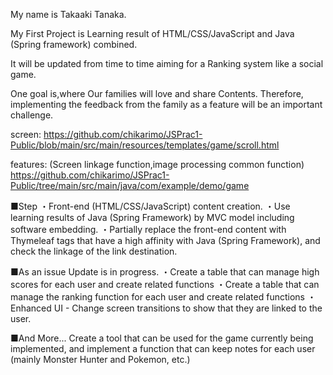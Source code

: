 My name is Takaaki Tanaka.

My First Project is Learning result of HTML/CSS/JavaScript and Java (Spring framework) combined.

It will be updated from time to time aiming for a Ranking system like a social game.

One goal is,where Our families will love and share Contents.
Therefore, implementing the feedback from the family as a feature will be an important challenge.

screen:
https://github.com/chikarimo/JSPrac1-Public/blob/main/src/main/resources/templates/game/scroll.html

features:
(Screen linkage function,image processing common function)
https://github.com/chikarimo/JSPrac1-Public/tree/main/src/main/java/com/example/demo/game

■Step
・Front-end (HTML/CSS/JavaScript) content creation.
・Use learning results of Java (Spring Framework) by MVC model including software embedding.
・Partially replace the front-end content with Thymeleaf tags that have a high affinity with Java (Spring Framework), and check the linkage of the link destination.

■As an issue
Update is in progress.
・Create a table that can manage high scores for each user and create related functions
・Create a table that can manage the ranking function for each user and create related functions
・Enhanced UI - Change screen transitions to show that they are linked to the user.

■And More...
Create a tool that can be used for the game currently being implemented, and implement a function that can keep notes for each user (mainly Monster Hunter and Pokemon, etc.)
